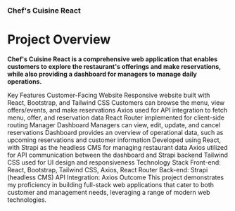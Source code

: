 ### Chef's Cuisine React
# Project Overview
__Chef's Cuisine React is a comprehensive web application that enables customers to explore the restaurant's offerings and make reservations, while also providing a dashboard for managers to manage daily operations.__

Key Features
Customer-Facing Website
Responsive website built with React, Bootstrap, and Tailwind CSS
Customers can browse the menu, view offers/events, and make reservations
Axios used for API integration to fetch menu, offer, and reservation data
React Router implemented for client-side routing
Manager Dashboard
Managers can view, edit, update, and cancel reservations
Dashboard provides an overview of operational data, such as upcoming reservations and customer information
Developed using React, with Strapi as the headless CMS for managing restaurant data
Axios utilized for API communication between the dashboard and Strapi backend
Tailwind CSS used for UI design and responsiveness
Technology Stack
Front-end: React, Bootstrap, Tailwind CSS, Axios, React Router
Back-end: Strapi (headless CMS)
API Integration: Axios
Outcome
This project demonstrates my proficiency in building full-stack web applications that cater to both customer and management needs, leveraging a range of modern web technologies.
